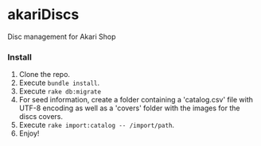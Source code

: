 # akariDiscs

Disc management for Akari Shop

### Install

1. Clone the repo.
2. Execute `bundle install`.
3. Execute `rake db:migrate`
3. For seed information, create a folder containing a 'catalog.csv' file with UTF-8 encoding as well as a 'covers' folder with the images for the discs covers.
4. Execute `rake import:catalog -- /import/path`.
5. Enjoy!
